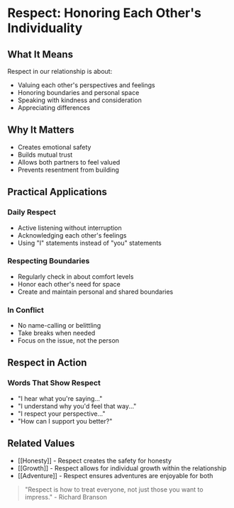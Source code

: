 # Respect: Honoring Each Other's Individuality

## What It Means
Respect in our relationship is about:
- Valuing each other's perspectives and feelings
- Honoring boundaries and personal space
- Speaking with kindness and consideration
- Appreciating differences

## Why It Matters
- Creates emotional safety
- Builds mutual trust
- Allows both partners to feel valued
- Prevents resentment from building

## Practical Applications
### Daily Respect
- Active listening without interruption
- Acknowledging each other's feelings
- Using "I" statements instead of "you" statements

### Respecting Boundaries
- Regularly check in about comfort levels
- Honor each other's need for space
- Create and maintain personal and shared boundaries

### In Conflict
- No name-calling or belittling
- Take breaks when needed
- Focus on the issue, not the person

## Respect in Action
### Words That Show Respect
- "I hear what you're saying..."
- "I understand why you'd feel that way..."
- "I respect your perspective..."
- "How can I support you better?"

## Related Values
- [[Honesty]] - Respect creates the safety for honesty
- [[Growth]] - Respect allows for individual growth within the relationship
- [[Adventure]] - Respect ensures adventures are enjoyable for both

> "Respect is how to treat everyone, not just those you want to impress." - Richard Branson

